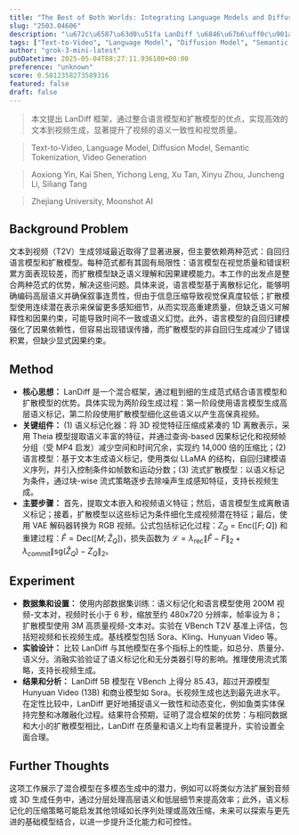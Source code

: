 ```yaml
---
title: "The Best of Both Worlds: Integrating Language Models and Diffusion Models for Video Generation"
slug: "2503.04606"
description: "\u672c\u6587\u63d0\u51fa LanDiff \u6846\u67b6\uff0c\u901a\u8fc7\u6574\u5408\u8bed\u8a00\u6a21\u578b\u548c\u6269\u6563\u6a21\u578b\u7684\u4f18\u70b9\uff0c\u5b9e\u73b0\u9ad8\u6548\u7684\u6587\u672c\u5230\u89c6\u9891\u751f\u6210\uff0c\u663e\u8457\u63d0\u5347\u4e86\u89c6\u9891\u7684\u8bed\u4e49\u4e00\u81f4\u6027\u548c\u89c6\u89c9\u8d28\u91cf\u3002"
tags: ["Text-to-Video", "Language Model", "Diffusion Model", "Semantic Tokenization", "Video Generation"]
author: "grok-3-mini-latest"
pubDatetime: 2025-05-04T08:27:11.936100+00:00
preference: "unknown"
score: 0.5812358273589316
featured: false
draft: false
---
```


> 本文提出 LanDiff 框架，通过整合语言模型和扩散模型的优点，实现高效的文本到视频生成，显著提升了视频的语义一致性和视觉质量。

> Text-to-Video, Language Model, Diffusion Model, Semantic Tokenization, Video Generation 

> Aoxiong Yin, Kai Shen, Yichong Leng, Xu Tan, Xinyu Zhou, Juncheng Li, Siliang Tang

> Zhejiang University, Moonshot AI 

## Background Problem

文本到视频（T2V）生成领域最近取得了显著进展，但主要依赖两种范式：自回归语言模型和扩散模型。每种范式都有其固有局限性：语言模型在视觉质量和错误积累方面表现较差，而扩散模型缺乏语义理解和因果建模能力。本工作的出发点是整合两种范式的优势，解决这些问题。具体来说，语言模型基于离散标记化，能够明确编码高层语义并确保叙事连贯性，但由于信息压缩导致视觉保真度较低；扩散模型使用连续潜在表示来保留更多感知细节，从而实现高重建质量，但缺乏语义可解释性和因果约束，可能导致时间不一致或语义幻觉。此外，语言模型的自回归建模强化了因果依赖性，但容易出现错误传播，而扩散模型的非自回归生成减少了错误积累，但缺少显式因果约束。

## Method

* **核心思想：** LanDiff 是一个混合框架，通过粗到细的生成范式结合语言模型和扩散模型的优势。具体实现为两阶段生成过程：第一阶段使用语言模型生成高层语义标记，第二阶段使用扩散模型细化这些语义以产生高保真视频。
* **关键组件：** (1) 语义标记化器：将 3D 视觉特征压缩成紧凑的 1D 离散表示，采用 Theia 模型提取语义丰富的特征，并通过查询-based 因果标记化和视频帧分组（受 MP4 启发）减少空间和时间冗余，实现约 14,000 倍的压缩比；(2) 语言模型：基于文本生成语义标记，使用类似 LLaMA 的结构，自回归建模语义序列，并引入控制条件如帧数和运动分数；(3) 流式扩散模型：以语义标记为条件，通过块-wise 流式策略逐步去除噪声生成感知特征，支持长视频生成。
* **主要步骤：** 首先，提取文本嵌入和视频语义特征；然后，语言模型生成离散语义标记；接着，扩散模型以这些标记为条件细化生成视频潜在特征；最后，使用 VAE 解码器转换为 RGB 视频。公式包括标记化过程：$Z_Q = \text{Enc}([F; Q])$ 和重建过程：$\hat{F} = \text{Dec}([M; \hat{Z}_Q])$，损失函数为 $\mathcal{L} = \lambda_{\text{rec}} \|\hat{F} - F\|_2 + \lambda_{\text{commit}} \|\text{sg}(\hat{Z}_Q) - Z_Q\|_2$。

## Experiment

* **数据集和设置：** 使用内部数据集训练：语义标记化和语言模型使用 200M 视频-文本对，视频时长小于 6 秒，缩放至约 480x720 分辨率，帧率设为 8；扩散模型使用 3M 高质量视频-文本对。实验在 VBench T2V 基准上评估，包括短视频和长视频生成。基线模型包括 Sora、Kling、Hunyuan Video 等。
* **实验设计：** 比较 LanDiff 与其他模型在多个指标上的性能，如总分、质量分、语义分。消融实验验证了语义标记化和无分类器引导的影响。推理使用流式策略，支持长视频生成。
* **结果和分析：** LanDiff 5B 模型在 VBench 上得分 85.43，超过开源模型 Hunyuan Video (13B) 和商业模型如 Sora。长视频生成也达到最先进水平。在定性比较中，LanDiff 更好地捕捉语义一致性和动态变化，例如鱼类实体保持完整和冰雕融化过程。结果符合预期，证明了混合框架的优势：与相同数据和大小的扩散模型相比，LanDiff 在质量和语义上均有显著提升，实验设置全面合理。

## Further Thoughts 

这项工作展示了混合模型在多模态生成中的潜力，例如可以将类似方法扩展到音频或 3D 生成任务中，通过分层处理高层语义和低层细节来提高效率；此外，语义标记化的压缩策略可能启发其他领域如长序列处理或高效压缩，未来可以探索与更先进的基础模型结合，以进一步提升泛化能力和可控性。